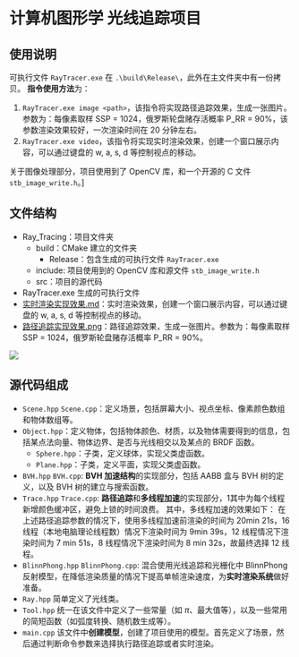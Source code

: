 # 计算机图形学 光线追踪项目

## 使用说明
可执行文件 `RayTracer.exe` 在 `.\build\Release\`，此外在主文件夹中有一份拷贝。
**指令使用方法**为：
1. `RayTracer.exe image <path>`，该指令将实现路径追踪效果，生成一张图片。参数为：每像素取样 SSP = 1024，俄罗斯轮盘赌存活概率 P_RR = 90\%，该参数渲染效果较好，一次渲染时间在 20 分钟左右。
2. `RayTracer.exe video`，该指令将实现实时渲染效果，创建一个窗口展示内容，可以通过键盘的 w, a, s, d 等控制视点的移动。

关于图像处理部分，项目使用到了 OpenCV 库，和一个开源的 C 文件 `stb_image_write.h`。]

## 文件结构
- Ray_Tracing：项目文件夹
  - build：CMake 建立的文件夹
    - Release：包含生成的可执行文件 `RayTracer.exe`
  - include: 项目使用到的 OpenCV 库和源文件 `stb_image_write.h`
  - src：项目的源代码
- RayTracer.exe 生成的可执行文件
- [实时渲染实现效果.md](.\实时渲染实现效果.md)：实时渲染效果，创建一个窗口展示内容，可以通过键盘的 w, a, s, d 等控制视点的移动。
- [路径追踪实现效果.png](路径追踪实现效果.png)：路径追踪效果，生成一张图片。参数为：每像素取样 SSP = 1024，俄罗斯轮盘赌存活概率 P_RR = 90\%。

![](路径追踪实现效果.png)

## 源代码组成
- `Scene.hpp` `Scene.cpp`：定义场景，包括屏幕大小、视点坐标、像素颜色数组和物体数组等。
- `Object.hpp`：定义物体，包括物体颜色、材质，以及物体需要得到的信息，包括某点法向量、物体边界、是否与光线相交以及某点的 BRDF 函数。
  - `Sphere.hpp`：子类，定义球体，实现父类虚函数。
  - `Plane.hpp`：子类，定义平面，实现父类虚函数。
- `BVH.hpp` `BVH.cpp`: **BVH 加速结构**的实现部分，包括 AABB 盒与 BVH 树的定义，以及 BVH 树的建立与搜索函数。
- `Trace.hpp` `Trace.cpp`: **路径追踪**和**多线程加速**的实现部分，1其中为每个线程新增颜色缓冲区，避免上锁的时间浪费。
其中，多线程加速的效果如下：
在上述路径追踪参数的情况下，使用多线程加速前渲染的时间为 20min 21s，16 线程（本地电脑理论线程数）情况下渲染时间为 9min 39s，12 线程情况下渲染时间为 7 min 51s，8 线程情况下渲染时间为 8 min 32s，故最终选择 12 线程。
- `BlinnPhong.hpp` `BlinnPhong.cpp`: 混合使用光线追踪和光栅化中 BlinnPhong 反射模型，在降低渲染质量的情况下提高单帧渲染速度，为**实时渲染系统**做好准备。
- `Ray.hpp` 简单定义了光线类。
- `Tool.hpp` 统一在该文件中定义了一些常量（如 $\pi$、最大值等），以及一些常用的简短函数（如弧度转换、随机数生成等）。
- `main.cpp` 该文件中**创建模型**，创建了项目使用的模型。首先定义了场景，然后通过判断命令参数来选择执行路径追踪或者实时渲染。
